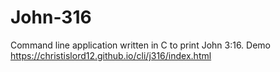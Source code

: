 # John-316
Command line application written in C to print John 3:16. Demo https://christislord12.github.io/cli/j316/index.html
